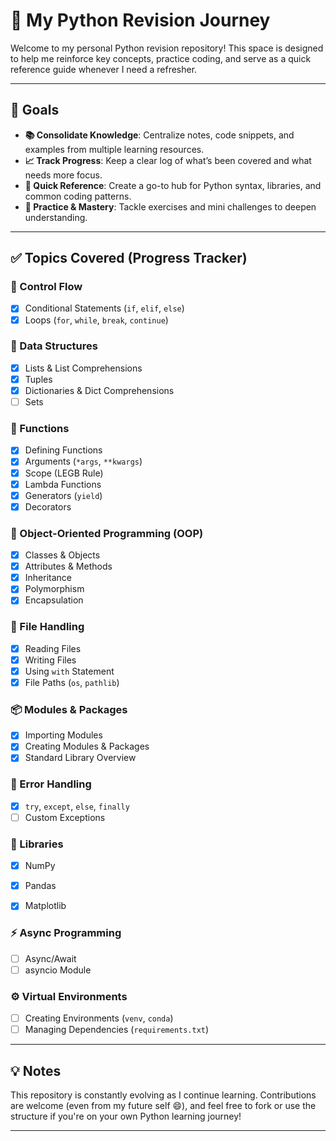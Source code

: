 # 🐍 My Python Revision Journey

Welcome to my personal Python revision repository! This space is designed to help me reinforce key concepts, practice coding, and serve as a quick reference guide whenever I need a refresher.

---

## 🎯 Goals

- **📚 Consolidate Knowledge**: Centralize notes, code snippets, and examples from multiple learning resources.
- **📈 Track Progress**: Keep a clear log of what’s been covered and what needs more focus.
- **🧠 Quick Reference**: Create a go-to hub for Python syntax, libraries, and common coding patterns.
- **💪 Practice & Mastery**: Tackle exercises and mini challenges to deepen understanding.

---

## ✅ Topics Covered (Progress Tracker)
### 🔁 Control Flow
- [x] Conditional Statements (`if`, `elif`, `else`)
- [x] Loops (`for`, `while`, `break`, `continue`)

### 🧺 Data Structures
- [x] Lists & List Comprehensions
- [x] Tuples
- [x] Dictionaries & Dict Comprehensions
- [ ] Sets

### 🧩 Functions
- [x] Defining Functions
- [x] Arguments (`*args`, `**kwargs`)
- [x] Scope (LEGB Rule)
- [x] Lambda Functions
- [x] Generators (`yield`)
- [x] Decorators

### 🧱 Object-Oriented Programming (OOP)
- [x] Classes & Objects
- [x] Attributes & Methods
- [x] Inheritance
- [x] Polymorphism
- [x] Encapsulation

### 📄 File Handling
- [x] Reading Files
- [x] Writing Files
- [x] Using `with` Statement
- [x] File Paths (`os`, `pathlib`)

### 📦 Modules & Packages
- [x] Importing Modules
- [x] Creating Modules & Packages
- [x] Standard Library Overview

### 🧨 Error Handling
- [x] `try`, `except`, `else`, `finally`
- [ ] Custom Exceptions

### 🧪 Libraries
- [x] NumPy
- [x] Pandas
- [x] Matplotlib


### ⚡ Async Programming
- [ ] Async/Await
- [ ] asyncio Module

### ⚙️ Virtual Environments
- [ ] Creating Environments (`venv`, `conda`)
- [ ] Managing Dependencies (`requirements.txt`)

---

## 💡 Notes

This repository is constantly evolving as I continue learning. Contributions are welcome (even from my future self 😄), and feel free to fork or use the structure if you're on your own Python learning journey!

---


